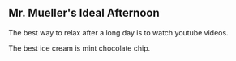 ## Mr. Mueller's Ideal Afternoon

The best way to relax after a long day is to watch youtube videos.

The best ice cream is mint chocolate chip.